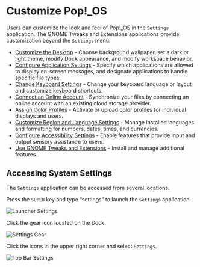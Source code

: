 <!--sources:
Sunrise Pop Training (google doc)
https://support.system76.com/articles/customize-gnome
-->

# Customize Pop!\_OS

Users can customize the look and feel of Pop!\_OS in the `Settings` application. The GNOME Tweaks and Extensions applications provide customization beyond the `Settings` menu.

- [Customize the Desktop](/customize-pop/customize-desktop.md) - Choose background wallpaper, set a dark or light theme, modify Dock appearance, and modify workspace behavior.
- [Configure Application Settings](/customize-pop/application-settings.md) - Specify which applications are allowed to display on-screen messages, and designate applications to handle specific file types.
- [Change Keyboard Settings](/customize-pop/keyboard-settings.md) - Change your keyboard language or layout and customize keyboard shortcuts.
- [Connect an Online Account](/customize-pop/online-accounts.md) - Synchronize your files by connecting an online account with an existing cloud storage provider.
- [Assign Color Profiles](/customize-pop/color-profiles.md) - Activate or upload color profiles for individual displays and users.
- [Customize Region and Language Settings](/customize-pop/region-language.md) - Manage installed languages and formatting for numbers, dates, times, and currencies.
- [Configure Accessibility Settings](/customize-pop/accessibility-settings.md) - Enable features that provide input and output sensory assistance to users.
- [Use GNOME Tweaks and Extensions](/customize-pop/gnome-tweaks-extensions.md) - Install and manage additional features.

## Accessing System Settings

The `Settings` application can be accessed from several locations.

Press the `SUPER` key and type “settings” to launch the `Settings` application.

![Launcher Settings](/images/customize-pop/launch-settings.png)

Click the gear icon located on the Dock.

![Settings Gear](/images/customize-pop/settings-gear.png)

Click the icons in the upper right corner and select `Settings`.

![Top Bar Settings](/images/customize-pop/top-bar-settings.png)
